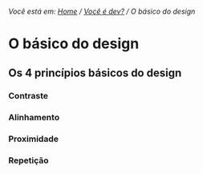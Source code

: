 ###### Você está em: [Home](/README.md) / [Você é dev?](/docs/chapter-3/README.md) / O básico do design

# O básico do design

## Os 4 princípios básicos do design

### Contraste

### Alinhamento

### Proximidade

### Repetição

